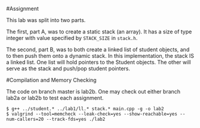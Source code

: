 #Assignment

This lab was split into two parts. 

The first, part A, was to create a static stack (an array). It has a size 
of type integer with value specified by `STACK_SIZE` in `stack.h`.

The second, part B, was to both create a linked list of student objects, and 
to then push them onto a dynamic stack. In this implementation, the stack IS a 
linked list. One list will hold pointers to the Student objects. The other 
will serve as the stack and push/pop student pointers.

#Compilation and Memory Checking

The code on branch master is lab2b. One may check out either branch lab2a or 
lab2b to test each assignment.

    $ g++ ../student.* ../lab1/ll.* stack.* main.cpp -g -o lab2
    $ valgrind --tool=memcheck --leak-check=yes --show-reachable=yes --num-callers=20 --track-fds=yes ./lab2
